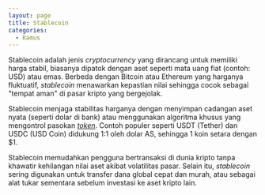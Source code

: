 ```yaml
---
layout: page
title: Stablecoin
categories:
  - Kamus
---
```


Stablecoin adalah jenis *cryptocurrency* yang dirancang untuk memiliki harga stabil, biasanya dipatok dengan aset seperti mata uang fiat (contoh: USD) atau emas. Berbeda dengan Bitcoin atau Ethereum yang harganya fluktuatif, *stablecoin* menawarkan kepastian nilai sehingga cocok sebagai "tempat aman" di pasar kripto yang bergejolak.

Stablecoin menjaga stabilitas harganya dengan menyimpan cadangan aset nyata (seperti dolar di bank) atau menggunakan algoritma khusus yang mengontrol pasokan [*token*](https://rojocrypto.com/token). Contoh populer seperti USDT (Tether) dan USDC (USD Coin) didukung 1:1 oleh dolar AS, sehingga 1 koin setara dengan $1.

Stablecoin memudahkan pengguna bertransaksi di dunia kripto tanpa khawatir kehilangan nilai aset akibat volatilitas pasar. Selain itu, *stablecoin* sering digunakan untuk transfer dana global cepat dan murah, atau sebagai alat tukar sementara sebelum investasi ke aset kripto lain.